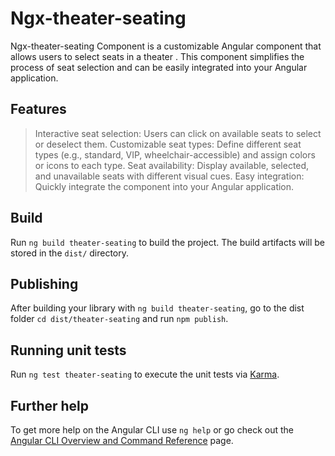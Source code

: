 # Ngx-theater-seating

Ngx-theater-seating Component is a customizable Angular component that allows users to select seats in a theater . This component simplifies the process of seat selection and can be easily integrated into your Angular application.

## Features

>Interactive seat selection: Users can click on available seats to select or deselect them.
>Customizable seat types: Define different seat types (e.g., standard, VIP, wheelchair-accessible) and assign colors or icons to each type.
>Seat availability: Display available, selected, and unavailable seats with different visual cues.
>Easy integration: Quickly integrate the component into your Angular application.
## Build

Run `ng build theater-seating` to build the project. The build artifacts will be stored in the `dist/` directory.

## Publishing

After building your library with `ng build theater-seating`, go to the dist folder `cd dist/theater-seating` and run `npm publish`.

## Running unit tests

Run `ng test theater-seating` to execute the unit tests via [Karma](https://karma-runner.github.io).

## Further help

To get more help on the Angular CLI use `ng help` or go check out the [Angular CLI Overview and Command Reference](https://angular.io/cli) page.
